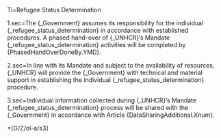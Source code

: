 Ti=Refugee Status Determination

1.sec=The {_Government} assumes its responsibility for the individual {_refugee_status_determination} in accordance with established procedures. A phased hand-over of {_UNHCR}’s Mandate {_refugee_status_determination} activities will be completed by {PhasedHandOverDoneBy.YMD}.

2.sec=In line with its Mandate and subject to the availability of resources, {_UNHCR} will provide the {_Government} with technical and material support in establishing the individual {_refugee_status_determination} procedure.

3.sec=Individual information collected during {_UNHCR}’s Mandate {_refugee_status_determination} process will be shared with the {_Government} in accordance with Article {DataSharingAdditional.Xnum}.

=[G/Z/ol-a/s3]
